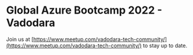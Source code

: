 # Global Azure Bootcamp 2022 - Vadodara

Join us at [https://www.meetup.com/vadodara-tech-community/](https://www.meetup.com/vadodara-tech-community/) to stay up to date.
